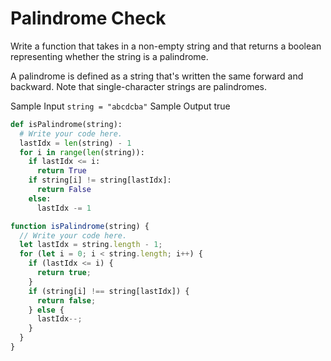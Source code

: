 # Palindrome Check

Write a function that takes in a non-empty string and that returns a boolean
representing whether the string is a palindrome.

A palindrome is defined as a string that's written the same forward and
backward. Note that single-character strings are palindromes.

Sample Input
`string = "abcdcba"`
Sample Output
true

```python
def isPalindrome(string):
  # Write your code here.
  lastIdx = len(string) - 1
  for i in range(len(string)):
    if lastIdx <= i:
      return True
    if string[i] != string[lastIdx]:
      return False
    else:
      lastIdx -= 1
```

```javascript
function isPalindrome(string) {
  // Write your code here.
  let lastIdx = string.length - 1;
  for (let i = 0; i < string.length; i++) {
    if (lastIdx <= i) {
      return true;
    }
    if (string[i] !== string[lastIdx]) {
      return false;
    } else {
      lastIdx--;
    }
  }
}
```
